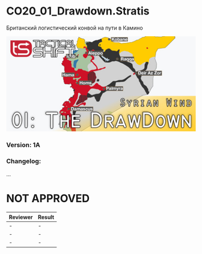 # CO20_01_Drawdown.Stratis
Британский логистический конвой на пути в Камино

<img src='https://github.com/rempopo/Syria/raw/master/CO20_01_Drawdown.Stratis/overview.jpg' />	

### Version: 1A

### Changelog: 
...

# NOT APPROVED
| Reviewer | Result |
| ------------ | ------------- |
| - | - |
| - | - |
| - | - |
